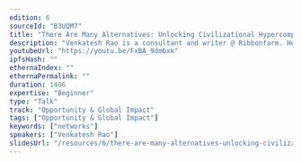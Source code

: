 ```yaml
---
edition: 6
sourceId: "B3UQM7"
title: "There Are Many Alternatives: Unlocking Civilizational Hypercomplexity with Ethereum"
description: "Venkatesh Rao is a consultant and writer @ Ribbonfarm. He's the author of 'Tempo' and 6 eBooks including 'Be Slightly Evil', 'Crash Early Crash Often', & more."
youtubeUrl: "https://youtu.be/FxBA_9dm6xk"
ipfsHash: ""
ethernaIndex: ""
ethernaPermalink: ""
duration: 1406
expertise: "Beginner"
type: "Talk"
track: "Opportunity & Global Impact"
tags: ["Opportunity & Global Impact"]
keywords: ["networks"]
speakers: ["Venkatesh Rao"]
slidesUrl: "/resources/6/there-are-many-alternatives-unlocking-civilizational-hypercomplexity-with-ethereum.pdf"
---
```

